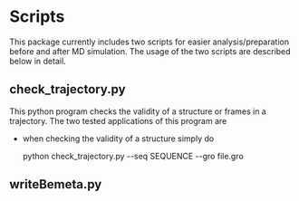 # Scripts
This package currently includes two scripts for easier analysis/preparation before and after MD simulation. The usage of the two scripts are described below in detail.

## check_trajectory.py
This python program checks the validity of a structure or frames in a trajectory.
The two tested applications of this program are
* when checking the validity of a structure simply do
  
  python check_trajectory.py --seq SEQUENCE --gro file.gro

## writeBemeta.py
